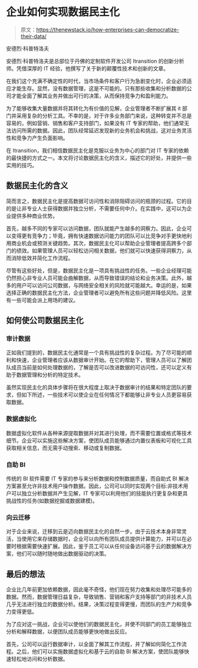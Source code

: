 # 企业如何实现数据民主化

> 原文：<https://thenewstack.io/how-enterprises-can-democratize-their-data/>

安德烈·科普特洛夫

安德烈·科普特洛夫是总部位于丹佛的定制软件开发公司 Itransition 的创新分析师。凭借深厚的 IT 经验，他撰写了关于新的颠覆性技术和创新的文章。

在我们这个充满不确定性的时代，当市场条件和客户行为急剧变化时，企业必须适应才能生存。显然，没有数据管理，这是不可能的。只有那些收集和分析数据的公司才能全面了解其业务并做出可行的决策，从而保持竞争力和盈利能力。

为了能够收集大量数据并将其转化为有价值的见解，企业管理者不断扩展其 it 部门并采用复杂的分析工具。不幸的是，对于许多业务部门来说，这种转变并不总是容易的，例如营销、销售和客户支持部门，如果没有 IT 专家的帮助，他们通常无法访问所需的数据。因此，团队经常延迟发现新的业务机会和挑战，这对业务灵活性和竞争力产生负面影响。

在 Itransition，我们相信数据民主化是克服以业务为中心的部门对 IT 专家的依赖的最快捷的方式之一。本文将讨论数据民主化的含义，描述它的好处，并提供一些实用的技巧。

## 数据民主化的含义

简而言之，数据民主化是提高数据可访问性和消除阻碍访问的瓶颈的过程。它的目的是让非专业人士获得数据并独立分析，不需要任何中介。在实践中，这可以为企业提供多种商业优势。

首先，越多不同的专家可以访问数据，团队就能产生越多的洞察力。因此，企业可以变得更有竞争力；毕竟，拥有快速数据访问能力的团队可以比竞争对手更快地利用商业机会或预测关键趋势。其次，数据民主化可以帮助企业管理者提高跨多个部门的绩效。如果管理人员可以轻松访问相关数据，他们就可以快速获得洞察力，从而消除低效并简化工作流程。

尽管有这些好处，但是，数据民主化是一项具有挑战性的任务。一些企业经理可能仍然担心非专业人员可能会曲解数据，从而导致错误的结论和业务决策。此外，越多的用户可以访问公司数据，与网络安全相关的风险就可能越大。幸运的是，如果选择正确的数据民主化方法，企业管理者可以避免所有这些问题并降低风险。这里有一些可能会派上用场的建议。

## 如何使公司数据民主化

### 审计数据

正如我们提到的，数据民主化通常是一个具有挑战性的复杂过程。为了尽可能的顺利和快速，企业管理者应该从数据审计开始。在它的帮助下，管理人员可以了解团队成员当前是如何处理数据的，了解是否可以改进数据的可访问性，还可以定义有助于数据管理和分析的特定技术。

虽然实现民主化的具体步骤将在很大程度上取决于数据审计的结果和特定团队的要求，但如下所述，一些技术可以使企业在任何情况下都能够让非专业人员更容易获取数据。

### 数据虚拟化

数据虚拟化软件从各种来源提取数据并对其进行处理，而不需要位置或格式等技术细节。企业可以实施这些解决方案，使团队成员能够通过内置仪表板和可视化工具获取相关信息，而无需手动搜索、移动或复制数据。

### 自助 BI

传统的 BI 软件需要 IT 专家的参与来分析数据和控制数据质量，而自助式 BI 解决方案甚至允许非技术用户操作数据。因此，公司可以同时实现两个目标:非技术用户可以独立分析数据并产生见解，IT 专家可以利用他们的技能执行更复杂和更具挑战性的任务(如数据挖掘或数据建模)。

### 向云迁移

对于企业来说，迁移到云是迈向数据民主化的自然一步。由于云技术本身非常灵活，当使用它来存储数据时，企业可以向所有团队成员提供计算能力，并可以在必要时根据需要快速扩展。因此，鉴于员工可以从任何设备访问基于云的数据解决方案，他们可以随时随地做出数据驱动的决策。

## 最后的想法

企业比几年前更加依赖数据，因此毫不奇怪，他们现在努力收集和处理尽可能多的数据。然而，数据管理日益复杂，导致销售、营销和客户支持等部门的非技术人员几乎无法进行独立的数据分析。结果，决策过程变得更慢，而团队的生产力和竞争力变得更低。

为了应对这一挑战，企业可以使他们的数据民主化，并使不同部门的员工能够独立分析和解释数据，以便团队成员能够更快地做出反应。

首先，公司可以运行数据审计，以全面了解其工作流程，并了解如何简化工作流程。之后，他们可以实施数据虚拟化和基于云的自助 BI 解决方案，使团队能够快速轻松地访问和分析数据。

<svg xmlns:xlink="http://www.w3.org/1999/xlink" viewBox="0 0 68 31" version="1.1"><title>Group</title> <desc>Created with Sketch.</desc></svg>